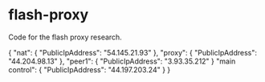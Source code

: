 # flash-proxy

Code for the flash proxy research.

{
    "nat": {
        "PublicIpAddress": "54.145.21.93"
    },
    "proxy": {
        "PublicIpAddress": "44.204.98.13"
    },
    "peer1": {
        "PublicIpAddress": "3.93.35.212"
    }
    "main control": {
        "PublicIpAddress": "44.197.203.24"
    }
}
